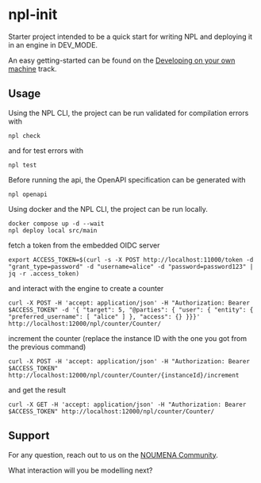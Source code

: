 # npl-init

Starter project intended to be a quick start for writing NPL and deploying it in an engine in DEV_MODE.

An easy getting-started can be found on
the [Developing on your own machine](https://dev-docs.noumenadigital.com/tracks/developing-NPL-local/) track.

## Usage

Using the NPL CLI, the project can be run validated for compilation errors with

```shell
npl check
```

and for test errors with

```shell
npl test
```

Before running the api, the OpenAPI specification can be generated with

```shell
npl openapi
```

Using docker and the NPL CLI, the project can be run locally.

```shell
docker compose up -d --wait
npl deploy local src/main
```

fetch a token from the embedded OIDC server

```shell
export ACCESS_TOKEN=$(curl -s -X POST http://localhost:11000/token -d "grant_type=password" -d "username=alice" -d "password=password123" | jq -r .access_token)
```

and interact with the engine to create a counter

```shell
curl -X POST -H 'accept: application/json' -H "Authorization: Bearer $ACCESS_TOKEN" -d '{ "target": 5, "@parties": { "user": { "entity": { "preferred_username": [ "alice" ] }, "access": {} }}}' http://localhost:12000/npl/counter/Counter/
```

increment the counter (replace the instance ID with the one you got from the previous command)

```shell
curl -X POST -H 'accept: application/json' -H "Authorization: Bearer $ACCESS_TOKEN" http://localhost:12000/npl/counter/Counter/{instanceId}/increment
```

and get the result

```shell
curl -X GET -H 'accept: application/json' -H "Authorization: Bearer $ACCESS_TOKEN" http://localhost:12000/npl/counter/Counter/
```

## Support

For any question, reach out to us on the [NOUMENA Community](https://community.noumenadigital.com/).

What interaction will you be modelling next?
